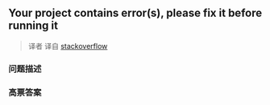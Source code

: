 ## Your project contains error(s), please fix it before running it

> 译者 译自 [stackoverflow](http://stackoverflow.com/questions/4954316/your-project-contains-errors-please-fix-it-before-running-it) 

### 问题描述 

### 高票答案 

